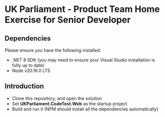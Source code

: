 # UK Parliament - Product Team Home Exercise for Senior Developer

## Dependencies
Please ensure you have the following installed:
* .NET 8 SDK (you may need to ensure your Visual Studio installation is fully up to date)
* Node v20.16.0 LTS

## Introduction

* Clone this repository, and open the solution
* Set **UKParliament.CodeTest.Web** as the startup project
* Build and run it (NPM should install all the dependencies automatically)
